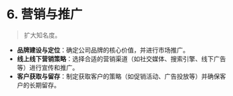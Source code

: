 # 6. 营销与推广

> 扩大知名度。

- **品牌建设与定位**：确定公司品牌的核心价值，并进行市场推广。
- **线上线下营销策略**：选择合适的营销渠道（如社交媒体、搜索引擎、线下广告等）进行宣传和推广。
- **客户获取与留存**：制定获取客户的策略（如促销活动、广告投放等）并确保客户的长期留存。

